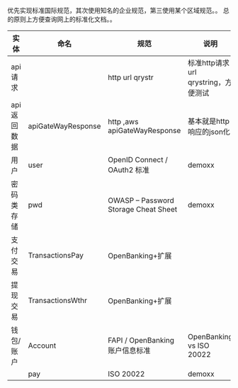 
优先实现标准国际规范，其次使用知名的企业规范，第三使用某个区域规范。。
总的原则上方便查询网上的标准化文档。。



| 实体      | 命名                 | 规范                                   | 说明                          |
|---------|--------------------|--------------------------------------|-----------------------------|
| api请求   |                    | http  url qrystr                     | 标准http请求 url qrystring，方便测试 |
| api返回数据 | apiGateWayResponse | http ,aws apiGateWayResponse         | 基本就是http响应的json化            |
| 用户      | user               | OpenID Connect / OAuth2 标准           | demoxx                      |
| 密码类存储   | pwd                | OWASP – Password Storage Cheat Sheet | demoxx                      |
| 支付交易    | TransactionsPay    | OpenBanking+扩展                       |                             |
| 提现交易    | TransactionsWthr   | OpenBanking+扩展                       |                             |
| 钱包/账户   | Account            | FAPI / OpenBanking 账户信息标准            | OpenBanking vs ISO 20022    |
|         | pay                | ISO 20022                            | demoxx                      |
